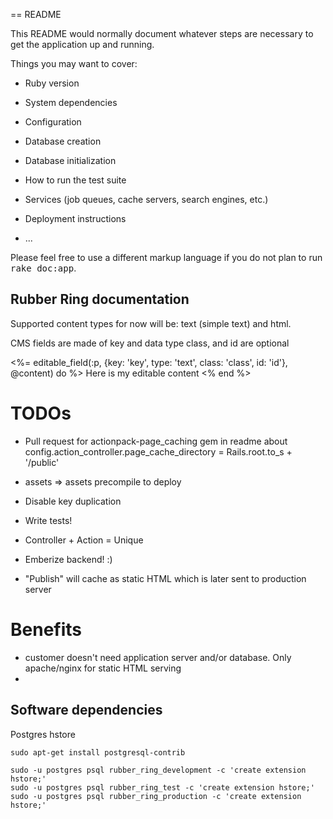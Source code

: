 == README

This README would normally document whatever steps are necessary to get the
application up and running.

Things you may want to cover:

* Ruby version

* System dependencies

* Configuration

* Database creation

* Database initialization

* How to run the test suite

* Services (job queues, cache servers, search engines, etc.)

* Deployment instructions

* ...


Please feel free to use a different markup language if you do not plan to run
<tt>rake doc:app</tt>.

## Rubber Ring documentation

Supported content types for now will be: text (simple text) and html.

CMS fields are made of key and data type
class, and id are optional

<%= editable_field(:p, {key: 'key', type: 'text', class: 'class', id: 'id'}, @content) do %>
  Here is my editable content
<% end %>


# TODOs
- Pull request for actionpack-page_caching gem in readme about config.action_controller.page_cache_directory = Rails.root.to_s + '/public'

- assets => assets precompile to deploy

- Disable key duplication
- Write tests!
- Controller + Action = Unique
- Emberize backend! :)
- "Publish" will cache as static HTML which is later sent to production server

# Benefits
- customer doesn't need application server and/or database. Only apache/nginx for static HTML serving
- 

## Software dependencies

Postgres hstore

    sudo apt-get install postgresql-contrib

    sudo -u postgres psql rubber_ring_development -c 'create extension hstore;'
    sudo -u postgres psql rubber_ring_test -c 'create extension hstore;'
    sudo -u postgres psql rubber_ring_production -c 'create extension hstore;'
